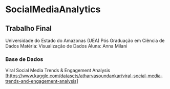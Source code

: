 # SocialMediaAnalytics

## Trabalho Final

Universidade do Estado do Amazonas (UEA)
Pós Graduação em Ciência de Dados
Matéria: Visualização de Dados
Aluna: Anna Milani

### Base de Dados
Viral Social Media Trends & Engagement Analysis
[https://www.kaggle.com/datasets/atharvasoundankar/viral-social-media-trends-and-engagement-analysis]
